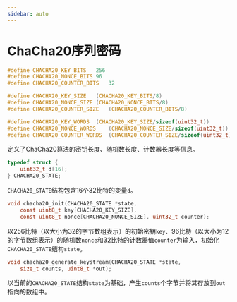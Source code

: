 ```yaml
---
sidebar: auto
---
```

# ChaCha20序列密码

```c
#define CHACHA20_KEY_BITS	256
#define CHACHA20_NONCE_BITS	96
#define CHACHA20_COUNTER_BITS	32

#define CHACHA20_KEY_SIZE	(CHACHA20_KEY_BITS/8)
#define CHACHA20_NONCE_SIZE	(CHACHA20_NONCE_BITS/8)
#define CHACHA20_COUNTER_SIZE	(CHACHA20_COUNTER_BITS/8)

#define CHACHA20_KEY_WORDS	(CHACHA20_KEY_SIZE/sizeof(uint32_t))
#define CHACHA20_NONCE_WORDS	(CHACHA20_NONCE_SIZE/sizeof(uint32_t))
#define CHACHA20_COUNTER_WORDS	(CHACHA20_COUNTER_SIZE/sizeof(uint32_t))
```

定义了ChaCha20算法的密钥长度、随机数长度、计数器长度等信息。

```c
typedef struct {
	uint32_t d[16];
} CHACHA20_STATE;
```

`CHACHA20_STATE`结构包含16个32比特的变量`d`。

```c
void chacha20_init(CHACHA20_STATE *state,
	const uint8_t key[CHACHA20_KEY_SIZE],
	const uint8_t nonce[CHACHA20_NONCE_SIZE], uint32_t counter);
```

以256比特（以大小为32的字节数组表示）的初始密钥`key`、96比特（以大小为12的字节数组表示）的随机数`nonce`和32比特的计数器值`counter`为输入，初始化`CHACHA20_STATE`结构`state`。

```c
void chacha20_generate_keystream(CHACHA20_STATE *state,
	size_t counts, uint8_t *out);
```

以当前的`CHACHA20_STATE`结构`state`为基础，产生`counts`个字节并将其存放到`out`指向的数组中。
